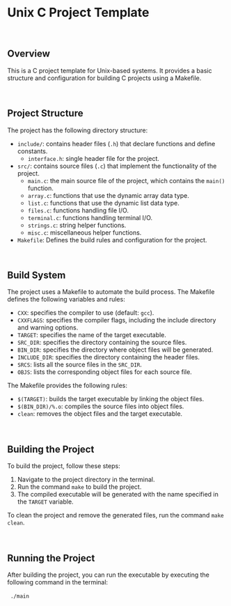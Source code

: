 <br>

# Unix C Project Template

<br>

## Overview

This is a C project template for Unix-based systems. It provides a basic structure and configuration for building C projects using a Makefile.

<br>

## Project Structure

The project has the following directory structure:

- `include/`: contains header files (`.h`) that declare functions and define constants.
  - `interface.h`: single header file for the project.
- `src/`: contains source files (`.c`) that implement the functionality of the project.
  - `main.c`: the main source file of the project, which contains the `main()` function.
  - `array.c`: functions that use the dynamic array data type.
  - `list.c`: functions that use the dynamic list data type.
  - `files.c`: functions handling file I/O.
  - `terminal.c`: functions handling terminal I/O.
  - `strings.c`: string helper functions.
  - `misc.c`: miscellaneous helper functions. 
- `Makefile`: Defines the build rules and configuration for the project.

<br>

## Build System

The project uses a Makefile to automate the build process. The Makefile defines the following variables and rules:

- `CXX`: specifies the compiler to use (default: `gcc`).
- `CXXFLAGS`: specifies the compiler flags, including the include directory and warning options.
- `TARGET`: specifies the name of the target executable.
- `SRC_DIR`: specifies the directory containing the source files.
- `BIN_DIR`: specifies the directory where object files will be generated.
- `INCLUDE_DIR`: specifies the directory containing the header files.
- `SRCS`: lists all the source files in the `SRC_DIR`.
- `OBJS`: lists the corresponding object files for each source file.

The Makefile provides the following rules:

- `$(TARGET)`: builds the target executable by linking the object files.
- `$(BIN_DIR)/%.o`: compiles the source files into object files.
- `clean`: removes the object files and the target executable.

<br>

## Building the Project

To build the project, follow these steps:

1. Navigate to the project directory in the terminal.
2. Run the command `make` to build the project.
3. The compiled executable will be generated with the name specified in the `TARGET` variable.

To clean the project and remove the generated files, run the command `make clean`.

<br>

## Running the Project

After building the project, you can run the executable by executing the following command in the terminal:

​```
./main
​```

<br>
